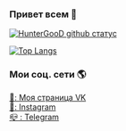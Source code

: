 ### Привет всем 👋

[![HunterGooD github статус](https://github-readme-stats.vercel.app/api?username=HunterGooD)](https://github.com/HunterGooD)


[![Top Langs](https://github-readme-stats.vercel.app/api/top-langs/?username=huntergood&bg_color=30,ffffff,fcffff)](https://github.com/HunterGooD)

### Мои соц. сети  🌎

[🚀: Моя страница VK](https://vk.com/1proger1) <br>
[📸: Instagram](https://instagram.com/gudovvlad/) <br>
[:mailbox_closed: : Telegram](https://t.me/vladislavGH) <br>
